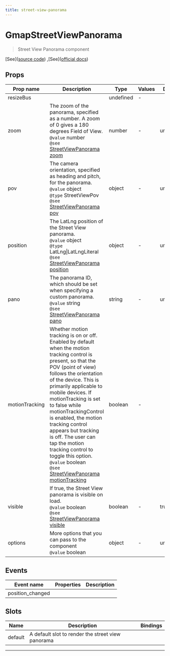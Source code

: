 ```yaml
---
title: street-view-panorama
---
```


  # GmapStreetViewPanorama

  
  > Street View Panorama component
  
  
  
  
  
  [See]([source code](/guide/street-view-panorama.html#source-code))
,[See]([official docs](https://developers.google.com/maps/documentation/javascript/reference/street-view?hl=es#StreetViewPanorama))

  

  
## Props

  | Prop name     | Description | Type      | Values      | Default     |
  | ------------- | ----------- | --------- | ----------- | ----------- |
  | resizeBus |  | undefined | - |  |
| zoom | The zoom of the panorama, specified as a number. A zoom of 0 gives a 180 degrees Field of View.<br/>`@value` number<br/>`@see` [StreetViewPanorama zoom](https://developers.google.com/maps/documentation/javascript/reference/street-view?hl=es#StreetViewPanoramaOptions.zoom) | number | - | undefined |
| pov | The camera orientation, specified as heading and pitch, for the panorama.<br/>`@value` object<br/>`@type` StreetViewPov<br/>`@see` [StreetViewPanorama pov](https://developers.google.com/maps/documentation/javascript/reference/street-view?hl=es#StreetViewPanoramaOptions.pov) | object | - | undefined |
| position | The LatLng position of the Street View panorama.<br/>`@value` object<br/>`@type` LatLng\|LatLngLiteral<br/>`@see` [StreetViewPanorama position](https://developers.google.com/maps/documentation/javascript/reference/street-view?hl=es#StreetViewPanoramaOptions.position) | object | - | undefined |
| pano | The panorama ID, which should be set when specifying a custom panorama.<br/>`@value` string<br/>`@see` [StreetViewPanorama pano](https://developers.google.com/maps/documentation/javascript/reference/street-view?hl=es#StreetViewPanoramaOptions.pano) | string | - | undefined |
| motionTracking | Whether motion tracking is on or off. Enabled by default when the motion tracking control is present, so that the POV (point of view) follows the orientation of the device. This is primarily applicable to mobile devices. If motionTracking is set to false while motionTrackingControl is enabled, the motion tracking control appears but tracking is off. The user can tap the motion tracking control to toggle this option.<br/>`@value` boolean<br/>`@see` [StreetViewPanorama motionTracking](https://developers.google.com/maps/documentation/javascript/reference/street-view?hl=es#StreetViewPanoramaOptions.motionTracking) | boolean | - |  |
| visible | If true, the Street View panorama is visible on load.<br/>`@value` boolean<br/>`@see` [StreetViewPanorama visible](https://developers.google.com/maps/documentation/javascript/reference/street-view?hl=es#StreetViewPanoramaOptions.visible) | boolean | - | true |
| options | More options that you can pass to the component<br/>`@value` boolean | object | - | undefined |

  
  
  
## Events

  | Event name     | Properties     | Description  |
  | -------------- |--------------- | -------------|
  | position_changed |  | 

  
  
## Slots

  | Name          | Description  | Bindings |
  | ------------- | ------------ | -------- |
  | default | A default slot to render the street view panorama |  |

  ---


  
  